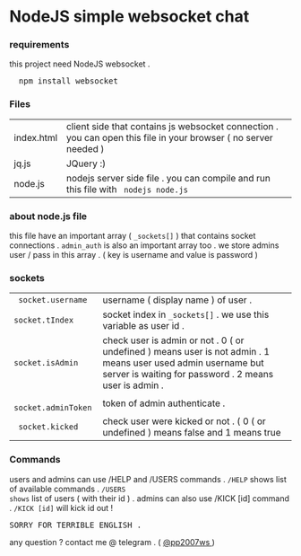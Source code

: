 <h1>NodeJS simple websocket chat</h1>
<h3> requirements </h3>
this project need NodeJS websocket . 
<pre>
  npm install websocket
</pre>

<h3>Files </h3>

<table>
  <tr>
      <td>index.html</td>
      <td> client side that contains js websocket connection . you can open this file in your browser ( no server needed ) </td>
  </tr>
  <tr>
      <td>jq.js</td>
      <td>JQuery :)  </td>
  </tr>
  <tr>
      <td>node.js</td>
      <td> nodejs server side file . you can compile and run this file with <code> nodejs node.js </code> </td>
  </tr>
</table>

<h3> about node.js file  </h3>

this file have an important array ( <code>_sockets[]</code> ) that contains socket connections .
<code>admin_auth</code> is also an important array too . we store admins user / pass in this array . ( key is username and value is password )
<h3>sockets</h3>
<table>
  <tr>
      <td><code> socket.username </code></td>
      <td>username ( display name ) of user  .</td>
  </tr>
  <tr>
      <td><code>socket.tIndex </code></td>
      <td>socket index in <code>_sockets[]</code> . we use this variable as user id . </td>
  </tr>
  <tr>
      <td><code>socket.isAdmin </code></td>
      <td>check user is admin or not . 0 ( or undefined ) means user is not admin . 1 means user used admin username but server is waiting for password . 2 means user is admin .</td>
  </tr>
  <tr>
      <td><code> socket.adminToken </code></td>
      <td>token of admin authenticate .</td>
  </tr>
  <tr>
      <td><code> socket.kicked </code></td>
      <td>check user were kicked or not . ( 0 ( or undefined ) means false and 1 means true </td>
  </tr>
</table>

<h3> Commands </h3>

users and admins can use /HELP and /USERS commands .
<code>/HELP</code> shows list of available commands . 
<code>/USERS shows</code> list of users ( with their id ) .
admins can also use /KICK [id] command .
<code>/KICK [id]</code> will kick id out ! 

<pre>
SORRY FOR TERRIBLE ENGLISH . 
</pre>

any question ? contact me @ telegram . ( <a href="http://telegram.me/pp2007ws"> @pp2007ws </a> )

